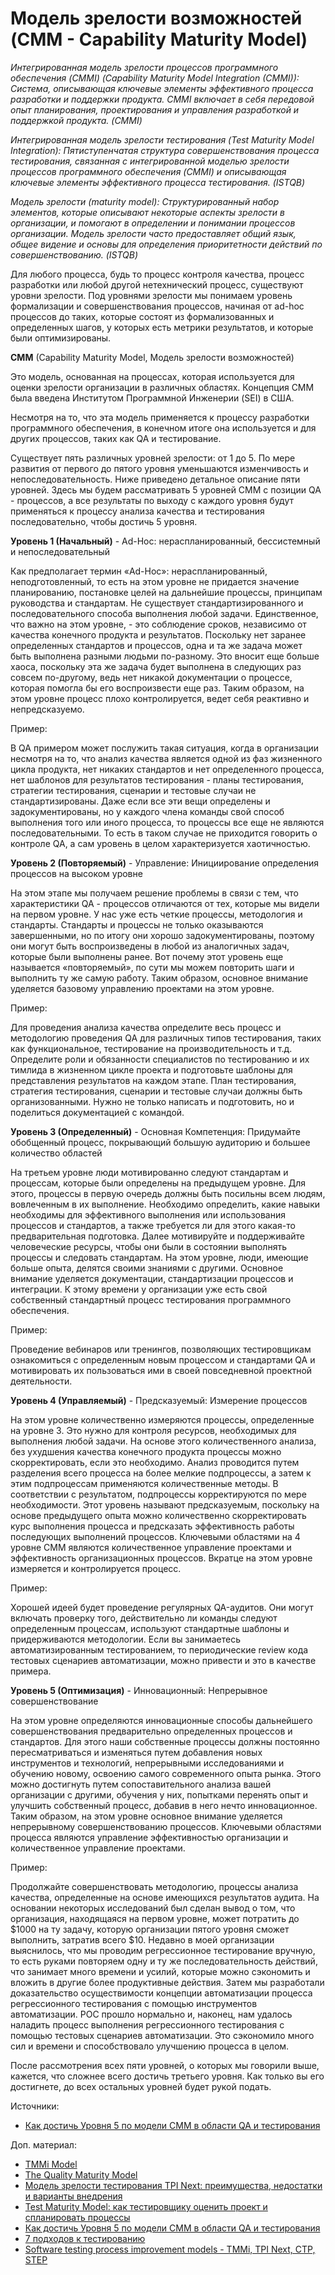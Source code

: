 # Модель зрелости возможностей (CMM - Capability Maturity Model)

_Интегрированная модель зрелости процессов программного обеспечения (CMMI) (Capability Maturity Model Integration (CMMI)): Система, описывающая ключевые элементы эффективного процесса разработки и поддержки продукта. CMMI включает в себя передовой опыт планирования, проектирования и управления разработкой и поддержкой продукта. (CMMI)_

_Интегрированная модель зрелости тестирования (Test Maturity Model Integration): Пятиступенчатая структура совершенствования процесса тестирования, связанная с интегрированной моделью зрелости процессов программного обеспечения (CMMI) и описывающая ключевые элементы эффективного процесса тестирования. (ISTQB)_

_Модель зрелости (maturity model): Структурированный набор элементов, которые описывают некоторые аспекты зрелости в организации, и помогают в определении и понимании процессов организации. Модель зрелости часто предоставляет общий язык, общее видение и основы для определения приоритетности действий по совершенствованию. (ISTQB)_

Для любого процесса, будь то процесс контроля качества, процесс разработки или любой другой нетехнический процесс, существуют уровни зрелости. Под уровнями зрелости мы понимаем уровень формализации и совершенствования процессов, начиная от ad-hoc процессов до таких, которые состоят из формализованных и определенных шагов, у которых есть метрики результатов, и которые были оптимизированы.

**CMM** (Capability Maturity Model, Модель зрелости возможностей)

Это модель, основанная на процессах, которая используется для оценки зрелости организации в различных областях. Концепция СММ была введена Институтом Программной Инженерии (SEI) в США.

Несмотря на то, что эта модель применяется к процессу разработки программного обеспечения, в конечном итоге она используется и для других процессов, таких как QA и тестирование.

Существует пять различных уровней зрелости: от 1 до 5. По мере развития от первого до пятого уровня уменьшаются изменчивость и непоследовательность. Ниже приведено детальное описание пяти уровней. Здесь мы будем рассматривать 5 уровней СММ с позиции QA - процессов, а все результаты по выходу с каждого уровня будут применяться к процессу анализа качества и тестирования последовательно, чтобы достичь 5 уровня.

**Уровень 1 (Начальный)** - Ad-Hoc: нераспланированный, бессистемный и непоследовательный

Как предполагает термин «Ad-Hoc»: нераспланированный, неподготовленный, то есть на этом уровне не придается значение планированию, постановке целей на дальнейшие процессы, принципам руководства и стандартам. Не существует стандартизированного и последовательного способа выполнения любой задачи. Единственное, что важно на этом уровне, - это соблюдение сроков, независимо от качества конечного продукта и результатов. Поскольку нет заранее определенных стандартов и процессов, одна и та же задача может быть выполнена разными людьми по-разному. Это вносит еще больше хаоса, поскольку эта же задача будет выполнена в следующих раз совсем по-другому, ведь нет никакой документации о процессе, которая помогла бы его воспроизвести еще раз. Таким образом, на этом уровне процесс плохо контролируется, ведет себя реактивно и непредсказуемо.

Пример:

В QA примером может послужить такая ситуация, когда в организации несмотря на то, что анализ качества является одной из фаз жизненного цикла продукта, нет никаких стандартов и нет определенного процесса, нет шаблонов для результатов тестирования - планы тестирования, стратегии тестирования, сценарии и тестовые случаи не стандартизированы. Даже если все эти вещи определены и задокументированы, но у каждого члена команды свой способ выполнения того или иного процесса, то процессы все еще не являются последовательными. То есть в таком случае не приходится говорить о контроле QA, а сам уровень в целом характеризуется хаотичностью.

**Уровень 2 (Повторяемый)** - Управление: Инициирование определения процессов на высоком уровне

На этом этапе мы получаем решение проблемы в связи с тем, что характеристики QA - процессов отличаются от тех, которые мы видели на первом уровне. У нас уже есть четкие процессы, методология и стандарты. Стандарты и процессы не только оказываются завершенными, но по итогу они хорошо задокументированы, поэтому они могут быть воспроизведены в любой из аналогичных задач, которые были выполнены ранее. Вот почему этот уровень еще называется «повторяемый», по сути мы можем повторить шаги и выполнить ту же самую работу. Таким образом, основное внимание уделяется базовому управлению проектами на этом уровне.

Пример:

Для проведения анализа качества определите весь процесс и методологию проведения QA для различных типов тестирования, таких как функциональное, тестирование на производительность и т.д. Определите роли и обязанности специалистов по тестированию и их тимлида в жизненном цикле проекта и подготовьте шаблоны для представления результатов на каждом этапе. План тестирования, стратегия тестирования, сценарии и тестовые случаи должны быть организованными. Нужно не только написать и подготовить, но и поделиться документацией с командой.

**Уровень 3 (Определенный)** - Основная Компетенция: Придумайте обобщенный процесс, покрывающий большую аудиторию и большее количество областей

На третьем уровне люди мотивированно следуют стандартам и процессам, которые были определены на предыдущем уровне. Для этого, процессы в первую очередь должны быть посильны всем людям, вовлеченным в их выполнение. Необходимо определить, какие навыки необходимы для эффективного выполнения или использования процессов и стандартов, а также требуется ли для этого какая-то предварительная подготовка. Далее мотивируйте и поддерживайте человеческие ресурсы, чтобы они были в состоянии выполнять процессы и следовать стандартам. На этом уровне, люди, имеющие больше опыта, делятся своими знаниями с другими. Основное внимание уделяется документации, стандартизации процессов и интеграции. К этому времени у организации уже есть свой собственный стандартный процесс тестирования программного обеспечения.

Пример:

Проведение вебинаров или тренингов, позволяющих тестировщикам ознакомиться с определенным новым процессом и стандартами QA и мотивировать их пользоваться ими в своей повседневной проектной деятельности.

**Уровень 4 (Управляемый)** - Предсказуемый: Измерение процессов

На этом уровне количественно измеряются процессы, определенные на уровне 3. Это нужно для контроля ресурсов, необходимых для выполнения любой задачи. На основе этого количественного анализа, без ухудшения качества конечного продукта процессы можно скорректировать, если это необходимо. Анализ проводится путем разделения всего процесса на более мелкие подпроцессы, а затем к этим подпроцессам применяются количественные методы. В соответствии с результатом, подпроцессы корректируются по мере необходимости. Этот уровень называют предсказуемым, поскольку на основе предыдущего опыта можно количественно скорректировать курс выполнения процесса и предсказать эффективность работы последующих выполнений процессов. Ключевыми областями на 4 уровне СММ являются количественное управление проектами и эффективность организационных процессов. Вкратце на этом уровне измеряется и контролируется процесс.

Пример:

Хорошей идеей будет проведение регулярных QA-аудитов. Они могут включать проверку того, действительно ли команды следуют определенным процессам, используют стандартные шаблоны и придерживаются методологии. Если вы занимаетесь автоматизированным тестированием, то периодические review кода тестовых сценариев автоматизации, можно привести и это в качестве примера.

**Уровень 5 (Оптимизация)** - Инновационный: Непрерывное совершенствование

На этом уровне определяются инновационные способы дальнейшего совершенствования предварительно определенных процессов и стандартов. Для этого наши собственные процессы должны постоянно пересматриваться и изменяться путем добавления новых инструментов и технологий, непрерывными исследованиями и обучению новому, освоению самого современного опыта рынка. Этого можно достигнуть путем сопоставительного анализа вашей организации с другими, обучения у них, попытками перенять опыт и улучшить собственный процесс, добавив в него нечто инновационное. Таким образом, на этом уровне основное внимание уделяется непрерывному совершенствованию процессов. Ключевыми областями процесса являются управление эффективностью организации и количественное управление проектами.

Пример:

Продолжайте совершенствовать методологию, процессы анализа качества, определенные на основе имеющихся результатов аудита. На основании некоторых исследований был сделан вывод о том, что организация, находящаяся на первом уровне, может потратить до $1000 на ту задачу, которую организации пятого уровня сможет выполнить, затратив всего $10. Недавно в моей организации выяснилось, что мы проводим регрессионное тестирование вручную, то есть руками повторяем одну и ту же последовательность действий, что занимает много времени и усилий, которые можно сэкономить и вложить в другие более продуктивные действия. Затем мы разработали доказательство осуществимости концепции автоматизации процесса регрессионного тестирования с помощью инструментов автоматизации. POC прошло нормально и, наконец, нам удалось наладить процесс выполнения регрессионного тестирования с помощью тестовых сценариев автоматизации. Это сэкономило много сил и времени и способствовало улучшению процесса в целом.

После рассмотрения всех пяти уровней, о которых мы говорили выше, кажется, что сложнее всего достичь третьего уровня. Как только вы его достигнете, до всех остальных уровней будет рукой подать.

Источники:

* [Как достичь Уровня 5 по модели CMM в области QA и тестирования](https://habr.com/ru/company/otus/blog/479368/)

Доп. материал:

* [TMMi Model](https://www.tmmi.org/tmmi-model/)
* [The Quality Maturity Model](https://thinkingtester.com/the-quality-maturity-model/)
* [Модель зрелости тестирования TPI Next: преимущества, недостатки и варианты внедрения](https://devsday.ru/blog/details/5427)
* [Test Maturity Model: как тестировщику оценить проект и спланировать процессы](https://www.software-testing.ru/library/around-testing/processes/3092-test-maturity-model)
* [Как достичь Уровня 5 по модели CMM в области QA и тестирования](https://habr.com/ru/company/otus/blog/479368/)
* [7 подходов к тестированию](https://medium.com/@grifer163/7-%D0%BF%D0%BE%D0%B4%D1%85%D0%BE%D0%B4%D0%BE%D0%B2-%D0%BA-%D1%82%D0%B5%D1%81%D1%82%D0%B8%D1%80%D0%BE%D0%B2%D0%B0%D0%BD%D0%B8%D1%8E-a78fc69da167)
* [Software testing process improvement models - TMMi, TPI Next, CTP, STEP](https://tryqa.com/software-testing-process-improvement-models-tmmi-tpi-next-ctp-step/)
